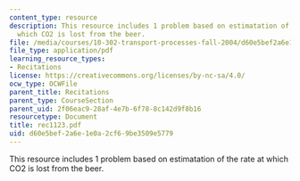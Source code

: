 ```yaml
---
content_type: resource
description: This resource includes 1 problem based on estimatation of the rate at
  which CO2 is lost from the beer.
file: /media/courses/10-302-transport-processes-fall-2004/d60e5bef2a6e1e0a2cf69be3509e5779_rec1123.pdf
file_type: application/pdf
learning_resource_types:
- Recitations
license: https://creativecommons.org/licenses/by-nc-sa/4.0/
ocw_type: OCWFile
parent_title: Recitations
parent_type: CourseSection
parent_uid: 2f06eac9-28af-4e7b-6f78-8c142d9f8b16
resourcetype: Document
title: rec1123.pdf
uid: d60e5bef-2a6e-1e0a-2cf6-9be3509e5779
---
```

This resource includes 1 problem based on estimatation of the rate at which CO2 is lost from the beer.